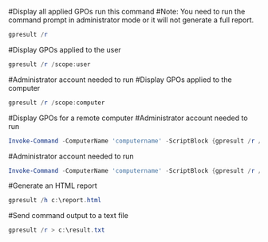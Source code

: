 #Display all applied GPOs run this command
#Note: You need to run the command prompt in administrator mode or it will not generate a full report.
```powershell
gpresult /r
```
#Display GPOs applied to the user
```powershell
gpresult /r /scope:user
```
#Administrator account needed to run
#Display GPOs applied to the computer
```powershell
gpresult /r /scope:computer
```
#Display GPOs for a remote computer
#Administrator account needed to run
```powershell
Invoke-Command -ComputerName 'computername' -ScriptBlock {gpresult /r /scope:user}
```
#Administrator account needed to run
```powershell
Invoke-Command -ComputerName 'computername' -ScriptBlock {gpresult /r /scope:computer}
```
#Generate an HTML report
```powershell
gpresult /h c:\report.html
```
#Send command output to a text file
```powershell
gpresult /r > c:\result.txt
```